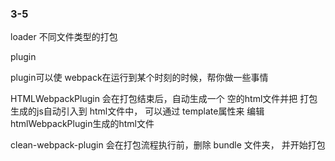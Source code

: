 ### 3-5 

loader 不同文件类型的打包

plugin

plugin可以使 webpack在运行到某个时刻的时候，帮你做一些事情

HTMLWebpackPlugin 会在打包结束后，自动生成一个 空的html文件并把 打包生成的js自动引入到 html文件中，
可以通过 template属性来 编辑 htmlWebpackPlugin生成的html文件

clean-webpack-plugin 会在打包流程执行前，删除 bundle 文件夹， 并开始打包
